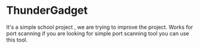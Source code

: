 # ThunderGadget
It's a simple school project , we are trying to improve the project. Works for port scanning if you are looking for simple port scanning tool you can use this tool.  
